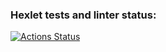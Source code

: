 ### Hexlet tests and linter status:
[![Actions Status](https://github.com/Anxieye/python-project-83/actions/workflows/hexlet-check.yml/badge.svg)](https://github.com/Anxieye/python-project-83/actions)